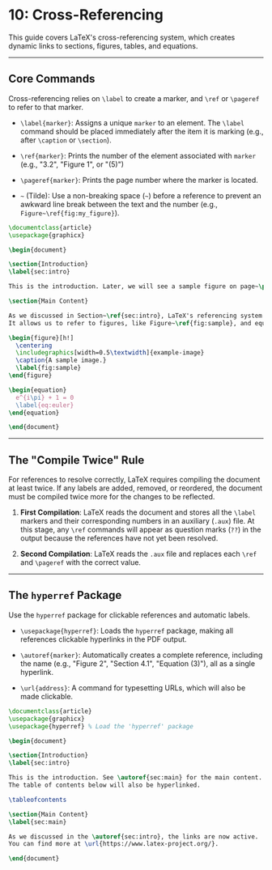 # 10: Cross-Referencing

This guide covers LaTeX's cross-referencing system, which creates dynamic links to sections, figures, tables, and equations.

---

## Core Commands

Cross-referencing relies on `\label` to create a marker, and `\ref` or `\pageref` to refer to that marker.

- `\label{marker}`: Assigns a unique `marker` to an element. The `\label` command should be placed immediately after the item it is marking (e.g., after `\caption` or `\section`).

- `\ref{marker}`: Prints the number of the element associated with `marker` (e.g., "3.2", "Figure 1", or "(5)")

- `\pageref{marker}`: Prints the page number where the marker is located.

- `~` (Tilde): Use a non-breaking space (`~`) before a reference to prevent an awkward line break between the text and the number (e.g., `Figure~\ref{fig:my_figure}`).

```latex
\documentclass{article}
\usepackage{graphicx}

\begin{document}

\section{Introduction}
\label{sec:intro}

This is the introduction. Later, we will see a sample figure on page~\pageref{fig:sample}.

\section{Main Content}

As we discussed in Section~\ref{sec:intro}, LaTeX's referencing system is very powerful.
It allows us to refer to figures, like Figure~\ref{fig:sample}, and equations, like Equation~\ref{eq:euler}.

\begin{figure}[h!]
  \centering
  \includegraphics[width=0.5\textwidth]{example-image}
  \caption{A sample image.}
  \label{fig:sample}
\end{figure}

\begin{equation}
  e^{i\pi} + 1 = 0
  \label{eq:euler}
\end{equation}

\end{document}
```

---

## The "Compile Twice" Rule

For references to resolve correctly, LaTeX requires compiling the document at least twice. If any labels are added, removed, or reordered, the document must be compiled twice more for the changes to be reflected.

1. **First Compilation**: LaTeX reads the document and stores all the `\label` markers and their corresponding numbers in an auxiliary (`.aux`) file. At this stage, any `\ref` commands will appear as question marks (`??`) in the output because the references have not yet been resolved.

2. **Second Compilation**: LaTeX reads the `.aux` file and replaces each `\ref` and `\pageref` with the correct value.

---

## The `hyperref` Package

Use the `hyperref` package for clickable references and automatic labels.

- `\usepackage{hyperref}`: Loads the `hyperref` package, making all references clickable hyperlinks in the PDF output.
  
- `\autoref{marker}`: Automatically creates a complete reference, including the name (e.g., "Figure 2", "Section 4.1", "Equation (3)"), all as a single hyperlink.

- `\url{address}`: A command for typesetting URLs, which will also be made clickable.

```latex
\documentclass{article}
\usepackage{graphicx}
\usepackage{hyperref} % Load the 'hyperref' package

\begin{document}

\section{Introduction}
\label{sec:intro}

This is the introduction. See \autoref{sec:main} for the main content.
The table of contents below will also be hyperlinked.

\tableofcontents

\section{Main Content}
\label{sec:main}

As we discussed in the \autoref{sec:intro}, the links are now active.
You can find more at \url{https://www.latex-project.org/}.

\end{document}
```
